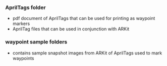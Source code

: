 ### AprilTags folder 

- pdf document of AprilTags that can be used for printing as waypoint markers
- AprilTag files that can be used in conjunction with ARKit


### waypoint sample folders

- contains sample snapshot images from ARKit of AprilTags used to mark waypoints
